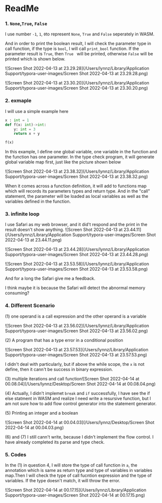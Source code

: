 # ReadMe

### 1. `None`,`True`, `False`

I use number `-1`, `1`, `0`to represent `None`, `True` and `False`  seperately in WASM.

And in order to print the boolean result, I will check the parameter type in call function, if the type is `bool`, I will call `print_bool` function. If the parameter result is `True`,  then `True ` will be printed, otherwise `False` will be printed which is shown below.

![Screen Shot 2022-04-13 at 23.29.28](/Users/lynnz/Library/Application Support/typora-user-images/Screen Shot 2022-04-13 at 23.29.28.png)

![Screen Shot 2022-04-13 at 23.30.20](/Users/lynnz/Library/Application Support/typora-user-images/Screen Shot 2022-04-13 at 23.30.20.png)

### 2. exmaple

I will use a simple example here

```python
x : int = 1
def f(x: int)->int:
    y: int = 3
    return x + y

f(x)
```

In this example, I define one global variable, one variable in the function and the function has one parameter. In the type check program,  it will generate global variable map first, just like the picture shown below

![Screen Shot 2022-04-13 at 23.38.32](/Users/lynnz/Library/Application Support/typora-user-images/Screen Shot 2022-04-13 at 23.38.32.png)

When it comes across a function definition, it will add to functions map which will records its parameters types and return type. And in the "call" statement, the parameter will be loaded as local variables as well as the variables defined in the function.



### 3. infinite loop

I use Safari as my web browser, and it did't respond and the print in the result doesn't show anything. ![Screen Shot 2022-04-13 at 23.44.11](/Users/lynnz/Library/Application Support/typora-user-images/Screen Shot 2022-04-13 at 23.44.11.png)

![Screen Shot 2022-04-13 at 23.44.28](/Users/lynnz/Library/Application Support/typora-user-images/Screen Shot 2022-04-13 at 23.44.28.png)

![Screen Shot 2022-04-13 at 23.53.58](/Users/lynnz/Library/Application Support/typora-user-images/Screen Shot 2022-04-13 at 23.53.58.png)

And for a long the Safari give me a feedback.

I think maybe it is because the Safari will detect the abnormal memory consuming?



### 4. Different Scenario

(1)   one operand is a call expression and the other operand is a variable

![Screen Shot 2022-04-13 at 23.56.02](/Users/lynnz/Library/Application Support/typora-user-images/Screen Shot 2022-04-13 at 23.56.02.png)

(2) A program that has a type error in a conditional position

![Screen Shot 2022-04-13 at 23.57.53](/Users/lynnz/Library/Application Support/typora-user-images/Screen Shot 2022-04-13 at 23.57.53.png)

I didn't deal with particularly, but if above the while scope, the `x` is not define, then it cann't be success in binary expression.

(3) multiple iterations and call function![Screen Shot 2022-04-14 at 00.08.04](/Users/lynnz/Desktop/Screen Shot 2022-04-14 at 00.08.04.png)

(4) Actually, I didn't implemet `break` and `if` successfully, I have see the if else statment in WASM and realize I need write a resursive function, but I am not sure how to add flow control generator into the statement generator.

(5) Printing an integer and a boolean

![Screen Shot 2022-04-14 at 00.04.03](/Users/lynnz/Desktop/Screen Shot 2022-04-14 at 00.04.03.png)

(6) and (7) I still cann't write, because I didn't implement the flow control. I have already completed its parse and type check. 

### 5. Codes

In the (1) in question 4, I will store the type of call function in `a`, the annotation which is same as return type and type of variables in variables map.Then I will check the type of call fucntion expression and the type of variables. If the type doesn't match, it will throw the error.

 ![Screen Shot 2022-04-14 at 00.17.15](/Users/lynnz/Library/Application Support/typora-user-images/Screen Shot 2022-04-14 at 00.17.15.png)